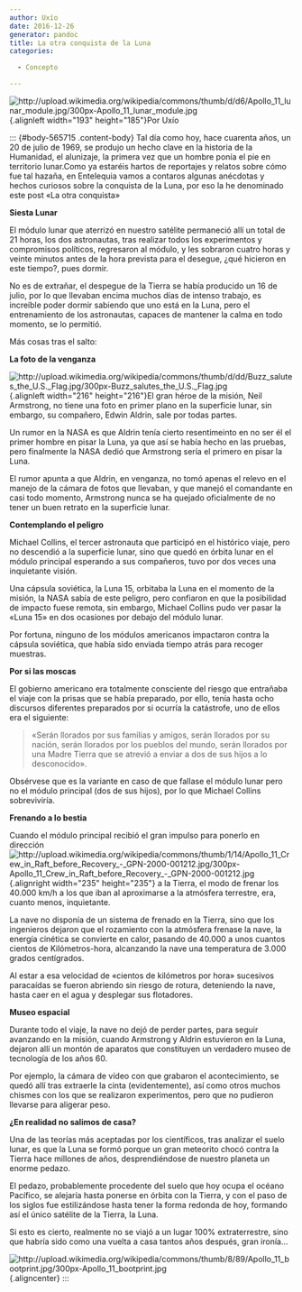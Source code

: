```yaml
---
author: Uxío
date: 2016-12-26
generator: pandoc
title: La otra conquista de la Luna
categories:

  - Concepto

---
```




![](http://upload.wikimedia.org/wikipedia/commons/thumb/d/d6/Apollo_11_lunar_module.jpg/300px-Apollo_11_lunar_module.jpg?v=1248081038136 "http://upload.wikimedia.org/wikipedia/commons/thumb/d/d6/Apollo_11_lunar_module.jpg/300px-Apollo_11_lunar_module.jpg"){.alignleft
width="193" height="185"}Por Uxío

::: {#body-565715 .content-body}
Tal día como hoy, hace cuarenta años, un 20 de julio de 1969, se produjo
un hecho clave en la historia de la Humanidad, el alunizaje, la primera
vez que un hombre ponía el pie en territorio lunar.Como ya estaréis
hartos de reportajes y relatos sobre cómo fue tal hazaña, en Entelequia
vamos a contaros algunas anécdotas y hechos curiosos sobre la conquista
de la Luna, por eso la he denominado este post «La otra conquista»

**Siesta Lunar**

El módulo lunar que aterrizó en nuestro satélite permaneció allí un
total de 21 horas, los dos astronautas, tras realizar todos los
experimentos y compromisos políticos, regresaron al módulo, y les
sobraron cuatro horas y veinte minutos antes de la hora prevista para el
desegue, ¿qué hicieron en este tiempo?, pues dormir.

No es de extrañar, el despegue de la Tierra se había producido un 16 de
julio, por lo que llevaban encima muchos días de intenso trabajo, es
increíble poder dormir sabiendo que uno está en la Luna, pero el
entrenamiento de los astronautas, capaces de mantener la calma en todo
momento, se lo permitió.

Más cosas tras el salto:

**La foto de la venganza**

![](http://upload.wikimedia.org/wikipedia/commons/thumb/d/dd/Buzz_salutes_the_U.S._Flag.jpg/300px-Buzz_salutes_the_U.S._Flag.jpg?v=1248080986128 "http://upload.wikimedia.org/wikipedia/commons/thumb/d/dd/Buzz_salutes_the_U.S._Flag.jpg/300px-Buzz_salutes_the_U.S._Flag.jpg"){.alignleft
width="216" height="216"}El gran héroe de la misión, Neil Armstrong, no
tiene una foto en primer plano en la superficie lunar, sin embargo, su
compañero, Edwin Aldrin, sale por todas partes.

Un rumor en la NASA es que Aldrin tenía cierto resentimeinto en no ser
él el primer hombre en pisar la Luna, ya que así se había hecho en las
pruebas, pero finalmente la NASA dedió que Armstrong sería el primero en
pisar la Luna.

El rumor apunta a que Aldrin, en venganza, no tomó apenas el relevo en
el manejo de la cámara de fotos que llevaban, y que manejó el comandante
en casi todo momento, Armstrong nunca se ha quejado oficialmente de no
tener un buen retrato en la superficie lunar.

**Contemplando el peligro**

Michael Collins, el tercer astronauta que participó en el histórico
viaje, pero no descendió a la superficie lunar, sino que quedó en órbita
lunar en el módulo principal esperando a sus compañeros, tuvo por dos
veces una inquietante visión.

Una cápsula soviética, la Luna 15, orbitaba la Luna en el momento de la
misión, la NASA sabía de este peligro, pero confiaron en que la
posibilidad de impacto fuese remota, sin embargo, Michael Collins pudo
ver pasar la «Luna 15» en dos ocasiones por debajo del módulo lunar.

Por fortuna, ninguno de los módulos americanos impactaron contra la
cápsula soviética, que había sido enviada tiempo atrás para recoger
muestras.

**Por si las moscas**

El gobierno americano era totalmente consciente del riesgo que entrañaba
el viaje con la prisas que se había preparado, por ello, tenía hasta
ocho discursos diferentes preparados por si ocurría la catástrofe, uno
de ellos era el siguiente:

> «Serán llorados por sus familias y amigos, serán llorados por su
> nación, serán llorados por los pueblos del mundo, serán llorados por
> una Madre Tierra que se atrevió a enviar a dos de sus hijos a lo
> desconocido».

Obsérvese que es la variante en caso de que fallase el módulo lunar pero
no el módulo principal (dos de sus hijos), por lo que Michael Collins
sobreviviría.

**Frenando a lo bestia**

Cuando el módulo principal recibió el gran impulso para ponerlo en
dirección![](http://upload.wikimedia.org/wikipedia/commons/thumb/1/14/Apollo_11_Crew_in_Raft_before_Recovery_-_GPN-2000-001212.jpg/300px-Apollo_11_Crew_in_Raft_before_Recovery_-_GPN-2000-001212.jpg?v=1248080956032 "http://upload.wikimedia.org/wikipedia/commons/thumb/1/14/Apollo_11_Crew_in_Raft_before_Recovery_-_GPN-2000-001212.jpg/300px-Apollo_11_Crew_in_Raft_before_Recovery_-_GPN-2000-001212.jpg"){.alignright
width="235" height="235"} a la Tierra, el modo de frenar los 40.000 km/h
a los que iban al aproximarse a la atmósfera terrestre, era, cuanto
menos, inquietante.

La nave no disponía de un sistema de frenado en la Tierra, sino que los
ingenieros dejaron que el rozamiento con la atmósfera frenase la nave,
la energía cinética se convierte en calor, pasando de 40.000 a unos
cuantos cientos de Kilómetros-hora, alcanzando la nave una temperatura
de 3.000 grados centígrados.

Al estar a esa velocidad de «cientos de kilómetros por hora» sucesivos
paracaídas se fueron abriendo sin riesgo de rotura, deteniendo la nave,
hasta caer en el agua y desplegar sus flotadores.

**Museo espacial**

Durante todo el viaje, la nave no dejó de perder partes, para seguir
avanzando en la misión, cuando Armstrong y Aldrin estuvieron en la Luna,
dejaron allí un montón de aparatos que constituyen un verdadero museo de
tecnología de los años 60.

Por ejemplo, la cámara de vídeo con que grabaron el acontecimiento, se
quedó allí tras extraerle la cinta (evidentemente), así como otros
muchos chismes con los que se realizaron experimentos, pero que no
pudieron llevarse para aligerar peso.

**¿En realidad no salimos de casa?**

Una de las teorías más aceptadas por los científicos, tras analizar el
suelo lunar, es que la Luna se formó porque un gran meteorito chocó
contra la Tierra hace millones de años, desprendiéndose de nuestro
planeta un enorme pedazo.

El pedazo, probablemente procedente del suelo que hoy ocupa el océano
Pacífico, se alejaría hasta ponerse en órbita con la Tierra, y con el
paso de los siglos fue estilizándose hasta tener la forma redonda de
hoy, formando así el único satélite de la Tierra, la Luna.

Si esto es cierto, realmente no se viajó a un lugar 100% extraterrestre,
sino que habría sido como una vuelta a casa tantos años después, gran
ironía...

![](http://upload.wikimedia.org/wikipedia/commons/thumb/8/89/Apollo_11_bootprint.jpg/300px-Apollo_11_bootprint.jpg?v=1248081067972 "http://upload.wikimedia.org/wikipedia/commons/thumb/8/89/Apollo_11_bootprint.jpg/300px-Apollo_11_bootprint.jpg"){.aligncenter}
:::
